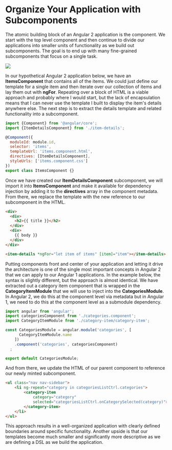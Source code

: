 # Organize Your Application with Subcomponents

The atomic building block of an Angular 2 application is the component. We start with the top level component and then continue to divide our applications into smaller units of functionality as we build out subcomponents. The goal is to end up with many fine-grained subcomponents that focus on a single task.

![](http://onehungrymind-45fd.kxcdn.com/books/angular2-subcomponents.png)

In our hypothetical Angular 2 application below, we have an **ItemsComponent** that contains all of the items. We could just define our template for a single item and then iterate over our collection of items and lay them out with **ngFor**. Repeating over a block of HTML is a viable approach and probably where I would start, but the lack of encapsulation means that I can never use the template I built to display the item's details anywhere else. The next step is to extract the details template and related functionality into a subcomponent.

```javascript
import {Component} from '@angular/core';
import {ItemDetailsComponent} from './item-details';

@Component({
  moduleId: module.id,
  selector: 'items',
  templateUrl: 'items.component.html',
  directives: [ItemDetailsComponent],
  styleUrls: ['items.component.css']
})
export class ItemsComponent {}
```

Once we have created our **ItemDetailsComponent** subcomponent, we will import it into **ItemsComponent** and make it available for dependency injection by adding it to the **directives** array in the component metadata. From there, we replace the template with the new reference to our subcomponent in the HTML.

```html
<div>
  <div>
    <h2>{{ title }}</h2>
  </div>
  <div>
    {{ body }}
  </div>
</div>

<item-details *ngFor="let item of items" [item]="item"></item-details>
```

Putting components front and center of your application and letting it drive the architecture is one of the single most important concepts in Angular 2 that we can apply to our Angular 1 applications. In the example below, the syntax is slightly different, but the approach is almost identical. We have extracted out a category item component that is wrapped in the **CategoryItemModule** that we will use to inject into the **CategoriesModule**. In Angular 2, we do this at the component level via metadata but in Angular 1, we need to do this at the component level as a submodule dependency. 

```javascript
import angular from 'angular';
import categoriesComponent from './categories.component';
import CategoryItemModule from './category-item/category-item';

const CategoriesModule = angular.module('categories', [
      CategoryItemModule.name
    ])
    .component('categories', categoriesComponent)
  ;

export default CategoriesModule;
```

And from there, we update the HTML of our parent component to reference our newly minted subcomponent.

```html
<ul class="nav nav-sidebar">
    <li ng-repeat="category in categoriesListCtrl.categories">
        <category-item
            category="category"
            selected="categoriesListCtrl.onCategorySelected(category)">
        </category-item>
    </li>
</ul>
```

This approach results in a well-organized application with clearly defined boundaries around specific functionality. Another upside is that our templates become much smaller and significantly more descriptive as we are defining a DSL as we build the application.